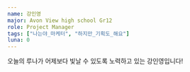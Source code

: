 ```yaml
---
name: 강인영
major: Avon View high school Gr12
role: Project Manager
tags: ["나는야_마케터", "하지만_기획도_해요"]
luna: 0
---
```


오늘의 루나가 어제보다 빛날 수 있도록 노력하고 있는 강인영입니다!
